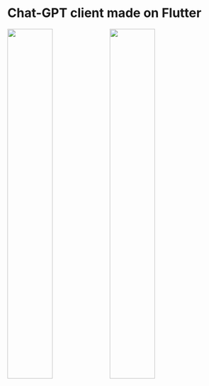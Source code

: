 # Chat-GPT сlient made on Flutter
<p align="left" width="100%">
    <img src="https://user-images.githubusercontent.com/80569772/229341594-6fd04b2d-3266-4cd3-8cce-1783b6cfd347.jpg" width="45%"/>
    <img src="https://user-images.githubusercontent.com/80569772/229341597-f7263cd2-a95f-48e8-81e2-72f95e20ba44.jpg" width="45%"/>
</p>
